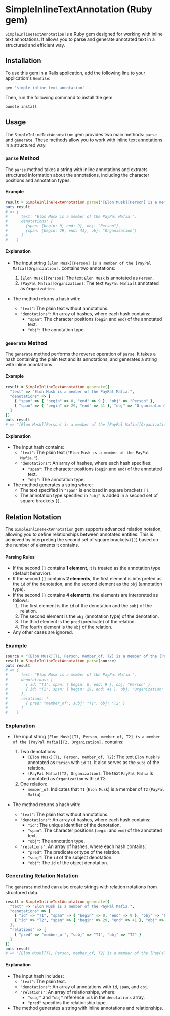 # SimpleInlineTextAnnotation (Ruby gem)

`SimpleInlineTextAnnotation` is a Ruby gem designed for working with inline text annotations. It allows you to parse and generate annotated text in a structured and efficient way.

## Installation

To use this gem in a Rails application, add the following line to your application's `Gemfile`:

```ruby
gem 'simple_inline_text_annotation'
```

Then, run the following command to install the gem:

```bash
bundle install
```

## Usage

The `SimpleInlineTextAnnotation` gem provides two main methods: `parse` and `generate`. These methods allow you to work with inline text annotations in a structured way.

### `parse` Method

The `parse` method takes a string with inline annotations and extracts structured information about the annotations, including the character positions and annotation types.

#### Example

```ruby
result = SimpleInlineTextAnnotation.parse('[Elon Musk][Person] is a member of the [PayPal Mafia][Organization].')
puts result
# => {
#      text: "Elon Musk is a member of the PayPal Mafia.",
#      denotations: [
#        {span: {begin: 0, end: 9}, obj: "Person"},
#        {span: {begin: 29, end: 41}, obj: "Organization"}
#      ]
#    }
```

#### Explanation

- The input string `[Elon Musk][Person] is a member of the [PayPal Mafia][Organization].` contains two annotations:
  1. `[Elon Musk][Person]`: The text `Elon Musk` is annotated as `Person`.
  2. `[PayPal Mafia][Organization]`: The text `PayPal Mafia` is annotated as `Organization`.

- The method returns a hash with:
  - `"text"`: The plain text without annotations.
  - `"denotations"`: An array of hashes, where each hash contains:
    - `"span"`: The character positions (`begin` and `end`) of the annotated text.
    - `"obj"`: The annotation type.

### `generate` Method

The `generate` method performs the reverse operation of `parse`. It takes a hash containing the plain text and its annotations, and generates a string with inline annotations.

#### Example

```ruby
result = SimpleInlineTextAnnotation.generate({
  "text" => "Elon Musk is a member of the PayPal Mafia.",
  "denotations" => [
    { "span" => { "begin" => 0, "end" => 9 }, "obj" => "Person" },
    { "span" => { "begin" => 29, "end" => 41 }, "obj" => "Organization" }
  ]
})
puts result
# => "[Elon Musk][Person] is a member of the [PayPal Mafia][Organization]."
```

#### Explanation

- The input hash contains:
  - `"text"`: The plain text (`"Elon Musk is a member of the PayPal Mafia."`).
  - `"denotations"`: An array of hashes, where each hash specifies:
    - `"span"`: The character positions (`begin` and `end`) of the annotated text.
    - `"obj"`: The annotation type.
- The method generates a string where:
  - The text specified in `"span"` is enclosed in square brackets `[]`.
  - The annotation type specified in `"obj"` is added in a second set of square brackets `[]`.

## Relation Notation

The `SimpleInlineTextAnnotation` gem supports advanced relation notation, allowing you to define relationships between annotated entities. This is achieved by interpreting the second set of square brackets (`[]`) based on the number of elements it contains.

#### Parsing Rules

- If the second `[]` contains **1 element**, it is treated as the annotation type (default behavior).
- If the second `[]` contains **2 elements**, the first element is interpreted as the `id` of the denotation, and the second element as the `obj` (annotation type).
- If the second `[]` contains **4 elements**, the elements are interpreted as follows:
  1. The first element is the `id` of the denotation and the `subj` of the relation.
  2. The second element is the `obj` (annotation type) of the denotation.
  3. The third element is the `pred` (predicate) of the relation.
  4. The fourth element is the `obj` of the relation.
- Any other cases are ignored.

### Example

```ruby
source = "[Elon Musk][T1, Person, member_of, T2] is a member of the [PayPal Mafia][T2, Organization]."
result = SimpleInlineTextAnnotation.parse(source)
puts result
# => {
#      text: "Elon Musk is a member of the PayPal Mafia.",
#      denotations: [
#        { id: "T1", span: { begin: 0, end: 9 }, obj: "Person" },
#        { id: "T2", span: { begin: 29, end: 41 }, obj: "Organization" }
#      ],
#      relations: [
#        { pred: "member_of", subj: "T1", obj: "T2" }
#      ]
#    }
```

### Explanation

- The input string `[Elon Musk][T1, Person, member_of, T2] is a member of the [PayPal Mafia][T2, Organization].` contains:
  1. Two denotations:
     - `[Elon Musk][T1, Person, member_of, T2]`: The text `Elon Musk` is annotated as `Person` with `id` `T1`. It also serves as the `subj` of the relation.
     - `[PayPal Mafia][T2, Organization]`: The text `PayPal Mafia` is annotated as `Organization` with `id` `T2`.
  2. One relation:
     - `member_of`: Indicates that `T1` (`Elon Musk`) is a member of `T2` (`PayPal Mafia`).

- The method returns a hash with:
  - `"text"`: The plain text without annotations.
  - `"denotations"`: An array of hashes, where each hash contains:
    - `"id"`: The unique identifier of the denotation.
    - `"span"`: The character positions (`begin` and `end`) of the annotated text.
    - `"obj"`: The annotation type.
  - `"relations"`: An array of hashes, where each hash contains:
    - `"pred"`: The predicate or type of the relation.
    - `"subj"`: The `id` of the subject denotation.
    - `"obj"`: The `id` of the object denotation.

### Generating Relation Notation

The `generate` method can also create strings with relation notations from structured data.

```ruby
result = SimpleInlineTextAnnotation.generate({
  "text" => "Elon Musk is a member of the PayPal Mafia.",
  "denotations" => [
    { "id" => "T1", "span" => { "begin" => 0, "end" => 9 }, "obj" => "Person" },
    { "id" => "T2", "span" => { "begin" => 29, "end" => 41 }, "obj" => "Organization" }
  ],
  "relations" => [
    { "pred" => "member_of", "subj" => "T1", "obj" => "T2" }
  ]
})
puts result
# => "[Elon Musk][T1, Person, member_of, T2] is a member of the [PayPal Mafia][T2, Organization]."
```

#### Explanation

- The input hash includes:
  - `"text"`: The plain text.
  - `"denotations"`: An array of annotations with `id`, `span`, and `obj`.
  - `"relations"`: An array of relationships, where:
    - `"subj"` and `"obj"` reference `id`s in the `denotations` array.
    - `"pred"` specifies the relationship type.
- The method generates a string with inline annotations and relationships.

